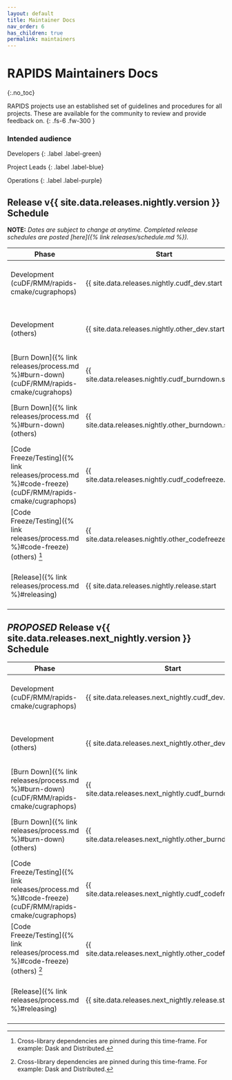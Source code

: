 ```yaml
---
layout: default
title: Maintainer Docs
nav_order: 6
has_children: true
permalink: maintainers
---
```


# RAPIDS Maintainers Docs
{:.no_toc}

RAPIDS projects use an established set of guidelines and procedures for all projects. These are available for the community to review and provide feedback on.
{: .fs-6 .fw-300 }

### Intended audience

Developers
{: .label .label-green}

Project Leads
{: .label .label-blue}

Operations
{: .label .label-purple}

## Release v{{ site.data.releases.nightly.version }} Schedule

**NOTE:** *Dates are subject to change at anytime. Completed release schedules are posted [here]({% link releases/schedule.md %}).*

Phase | Start | End | Duration
-- | -- | -- | --
Development (cuDF/RMM/rapids-cmake/cugraphops) | {{ site.data.releases.nightly.cudf_dev.start | date: "%a, %b %e" }} | {{ site.data.releases.nightly.cudf_dev.end | date: "%a, %b %e" }} | {{ site.data.releases.nightly.cudf_dev.days }} days
Development (others) | {{ site.data.releases.nightly.other_dev.start | date: "%a, %b %e" }} | {{ site.data.releases.nightly.other_dev.end | date: "%a, %b %e" }} | {{ site.data.releases.nightly.other_dev.days }} days
[Burn Down]({% link releases/process.md %}#burn-down)(cuDF/RMM/rapids-cmake/cugrahops) | {{ site.data.releases.nightly.cudf_burndown.start | date: "%a, %b %e" }} | {{ site.data.releases.nightly.cudf_burndown.end | date: "%a, %b %e" }} | {{ site.data.releases.nightly.cudf_burndown.days }} days
[Burn Down]({% link releases/process.md %}#burn-down) (others) | {{ site.data.releases.nightly.other_burndown.start | date: "%a, %b %e" }} | {{ site.data.releases.nightly.other_burndown.end | date: "%a, %b %e" }} | {{ site.data.releases.nightly.other_burndown.days }} days
[Code Freeze/Testing]({% link releases/process.md %}#code-freeze) (cuDF/RMM/rapids-cmake/cugraphops) | {{ site.data.releases.nightly.cudf_codefreeze.start | date: "%a, %b %e" }} | {{ site.data.releases.nightly.cudf_codefreeze.end | date: "%a, %b %e" }} | {{ site.data.releases.nightly.cudf_codefreeze.days }} days
[Code Freeze/Testing]({% link releases/process.md %}#code-freeze) (others) [^1] | {{ site.data.releases.nightly.other_codefreeze.start | date: "%a, %b %e" }} | {{ site.data.releases.nightly.other_codefreeze.end | date: "%a, %b %e" }} | {{ site.data.releases.nightly.other_codefreeze.days }} days
[Release]({% link releases/process.md %}#releasing) | {{ site.data.releases.nightly.release.start | date: "%a, %b %e" }} | {{ site.data.releases.nightly.release.end | date: "%a, %b %e" }} | {{ site.data.releases.nightly.release.days }} days

## _PROPOSED_ Release v{{ site.data.releases.next_nightly.version }} Schedule

Phase | Start | End | Duration
-- | -- | -- | --
Development (cuDF/RMM/rapids-cmake/cugraphops) | {{ site.data.releases.next_nightly.cudf_dev.start | date: "%a, %b %e" }} | {{ site.data.releases.next_nightly.cudf_dev.end | date: "%a, %b %e" }} | {{ site.data.releases.next_nightly.cudf_dev.days }} days
Development (others) | {{ site.data.releases.next_nightly.other_dev.start | date: "%a, %b %e" }} | {{ site.data.releases.next_nightly.other_dev.end | date: "%a, %b %e" }} | {{ site.data.releases.next_nightly.other_dev.days }} days
[Burn Down]({% link releases/process.md %}#burn-down)(cuDF/RMM/rapids-cmake/cugraphops) | {{ site.data.releases.next_nightly.cudf_burndown.start | date: "%a, %b %e" }} | {{ site.data.releases.next_nightly.cudf_burndown.end | date: "%a, %b %e" }} | {{ site.data.releases.next_nightly.cudf_burndown.days }} days
[Burn Down]({% link releases/process.md %}#burn-down) (others) | {{ site.data.releases.next_nightly.other_burndown.start | date: "%a, %b %e" }} | {{ site.data.releases.next_nightly.other_burndown.end | date: "%a, %b %e" }} | {{ site.data.releases.next_nightly.other_burndown.days }} days
[Code Freeze/Testing]({% link releases/process.md %}#code-freeze) (cuDF/RMM/rapids-cmake/cugraphops) | {{ site.data.releases.next_nightly.cudf_codefreeze.start | date: "%a, %b %e" }} | {{ site.data.releases.next_nightly.cudf_codefreeze.end | date: "%a, %b %e" }} | {{ site.data.releases.next_nightly.cudf_codefreeze.days }} days
[Code Freeze/Testing]({% link releases/process.md %}#code-freeze) (others) [^1] | {{ site.data.releases.next_nightly.other_codefreeze.start | date: "%a, %b %e" }} | {{ site.data.releases.next_nightly.other_codefreeze.end | date: "%a, %b %e" }} | {{ site.data.releases.next_nightly.other_codefreeze.days }} days
[Release]({% link releases/process.md %}#releasing) | {{ site.data.releases.next_nightly.release.start | date: "%a, %b %e" }} | {{ site.data.releases.next_nightly.release.end | date: "%a, %b %e" }} | {{ site.data.releases.next_nightly.release.days }} days

[^1]: Cross-library dependencies are pinned during this time-frame. For example: Dask and Distributed.
